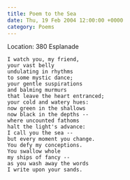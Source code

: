```yaml
---
title: Poem to the Sea
date: Thu, 19 Feb 2004 12:00:00 +0000
category: Poems
---
```


Location: 380 Esplanade

    I watch you, my friend,  
    your vast belly  
    undulating in rhythms  
    to some mystic dance;  
    your gentle suspirations  
    and balming murmurs  
    that leave the heart entranced;  
    your cold and watery hues:  
    now green in the shallows  
    now black in the depths --  
    where uncounted fathoms  
    halt the light's advance:  
    I call you the sea --  
    but every moment you change.  
    You defy my conceptions.  
    You swallow whole  
    my ships of fancy --  
    as you wash away the words  
    I write upon your sands.



